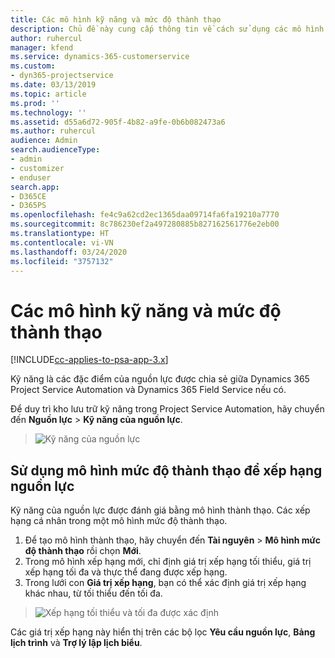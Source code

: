 ```yaml
---
title: Các mô hình kỹ năng và mức độ thành thạo
description: Chủ đề này cung cấp thông tin về cách sử dụng các mô hình kỹ năng và mức độ thành thạo.
author: ruhercul
manager: kfend
ms.service: dynamics-365-customerservice
ms.custom:
- dyn365-projectservice
ms.date: 03/13/2019
ms.topic: article
ms.prod: ''
ms.technology: ''
ms.assetid: d55a6d72-905f-4b82-a9fe-0b6b082473a6
ms.author: ruhercul
audience: Admin
search.audienceType:
- admin
- customizer
- enduser
search.app:
- D365CE
- D365PS
ms.openlocfilehash: fe4c9a62cd2ec1365daa09714fa6fa19210a7770
ms.sourcegitcommit: 8c786230ef2a497280885b827162561776e2eb00
ms.translationtype: HT
ms.contentlocale: vi-VN
ms.lasthandoff: 03/24/2020
ms.locfileid: "3757132"
---
```

# <a name="skills-and-proficiency-models"></a>Các mô hình kỹ năng và mức độ thành thạo

[!INCLUDE[cc-applies-to-psa-app-3.x](../includes/cc-applies-to-psa-app-3x.md)]

Kỹ năng là các đặc điểm của nguồn lực được chia sẻ giữa Dynamics 365 Project Service Automation và Dynamics 365 Field Service nếu có. 

Để duy trì kho lưu trữ kỹ năng trong Project Service Automation, hãy chuyển đến **Nguồn lực** \> **Kỹ năng của nguồn lực**. 

> ![Kỹ năng của nguồn lực](media/Resource-Management-image84.png)

## <a name="use-proficiency-models-to-rate-resources"></a>Sử dụng mô hình mức độ thành thạo để xếp hạng nguồn lực

Kỹ năng của nguồn lực được đánh giá bằng mô hình thành thạo. Các xếp hạng cá nhân trong một mô hình mức độ thành thạo. 

1. Để tạo mô hình thành thạo, hãy chuyển đến **Tài nguyên** \> **Mô hình mức độ thành thạo** rồi chọn **Mới**.
2. Trong mô hình xếp hạng mới, chỉ định giá trị xếp hạng tối thiểu, giá trị xếp hạng tối đa và thực thể đang được xếp hạng.
3. Trong lưới con **Giá trị xếp hạng**, bạn có thể xác định giá trị xếp hạng khác nhau, từ tối thiểu đến tối đa.

> ![Xếp hạng tối thiểu và tối đa được xác định](media/Resource-Management-image85.png)

Các giá trị xếp hạng này hiển thị trên các bộ lọc **Yêu cầu nguồn lực**, **Bảng lịch trình** và **Trợ lý lập lịch biểu**.
